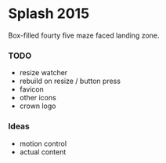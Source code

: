 # Splash 2015
Box-filled fourty five maze faced landing zone.

### TODO
- resize watcher
- rebuild on resize / button press
- favicon
- other icons
- crown logo

### Ideas
- motion control
- actual content